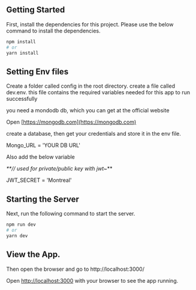 
## Getting Started
First, install the dependencies for this project.
Please use the below command to install the dependencies.

```bash
npm install
# or
yarn install
```
## Setting Env files 

Create a folder called config in the root directory.
create a file called dev.env. this file contains the 
required variables needed for this app to run successfully

you need a mondodb db, which you can get at the official
website

Open [https://mongodb.com](https://mongodb.com) 

create a database, then get your credentials
and store it in the env file.

Mongo_URL = 'YOUR DB URL'

Also add the below variable

_**// used for private/public key with jwt~_**


JWT_SECRET = 'Montreal'


## Starting the Server
Next, run the following command to start the server.

```bash
npm run dev
# or
yarn dev
```
## View  the App.

Then open the browser and go to http://localhost:3000/

Open [http://localhost:3000](http://localhost:3000) with your browser to see the app running.